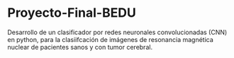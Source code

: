 # Proyecto-Final-BEDU
Desarrollo de un clasificador por redes neuronales convolucionadas (CNN) en python, para la clasiifcación de imágenes de resonancia magnética nuclear de pacientes sanos y con tumor cerebral.

